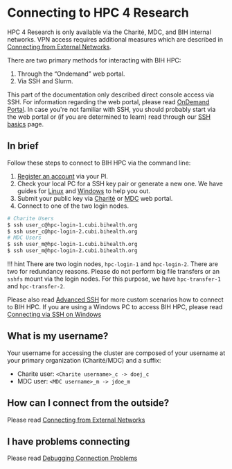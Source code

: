 # Connecting to HPC 4 Research
HPC 4 Research is only available via the Charité, MDC, and BIH internal networks.
VPN access requires additional measures which are described in [Connecting from External Networks](./from-external.md).

There are two primary methods for interacting with BIH HPC:

1. Through the “Ondemand” web portal.
2. Via SSH and Slurm.

This part of the documentation only described direct console access via SSH.
For information regarding the web portal, please read [OnDemand Portal](../ondemand/overview.md).
In case you're not familiar with SSH, you should probably start via the web portal or (if you are determined to learn) read through our [SSH basics](ssh-basics.md) page.

## In brief
Follow these steps to connect to BIH HPC via the command line:

1. [Register an account](../admin/getting-access.md) via your PI.
2. Check your local PC for a SSH key pair or generate a new one. We have guides for [Linux](./generate-key/linux.md) and [Windows](./generate-key/windows.md) to help you out.
3. Submit your public key via [Charité](./submit-key/charite.md) or [MDC](./submit-key/mdc.md) web portal.
4. Connect to one of the two login nodes.
```bash
# Charite Users
$ ssh user_c@hpc-login-1.cubi.bihealth.org
$ ssh user_c@hpc-login-2.cubi.bihealth.org
# MDC Users
$ ssh user_m@hpc-login-1.cubi.bihealth.org
$ ssh user_m@hpc-login-2.cubi.bihealth.org
```

!!! hint
    There are two login nodes, `hpc-login-1` and `hpc-login-2`. There are two for
    redundancy reasons. Please do not perform big file transfers or an `sshfs`
    mount via the login nodes. For this purpose, we have `hpc-transfer-1` and
    `hpc-transfer-2`.

Please also read [Advanced SSH](./advanced-ssh/overview.md) for more custom scenarios how to connect to BIH HPC.
If you are using a Windows PC to access BIH HPC, please read [Connecting via SSH on Windows](./connecting-windows.md)

## What is my username?
Your username for accessing the cluster are composed of your username at your primary organization (Charité/MDC) and a suffix:

- Charite user: `<Charite username>_c -> doej_c`
- MDC user: `<MDC username>_m -> jdoe_m`

## How can I connect from the outside?
Please read [Connecting from External Networks](./from-external.md)

## I have problems connecting
Please read [Debugging Connection Problems](./connection-problems.md)
